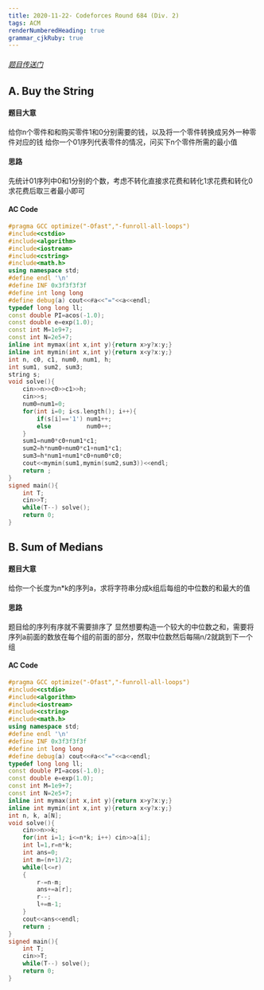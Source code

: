 ```yaml
---
title: 2020-11-22- Codeforces Round 684 (Div. 2)
tags: ACM
renderNumberedHeading: true
grammar_cjkRuby: true
---
```

###### [题目传送门](https://codeforces.com/contest/1440)
## A. Buy the String
#### 题目大意
给你n个零件和和购买零件1和0分别需要的钱，以及将一个零件转换成另外一种零件对应的钱
给你一个01序列代表零件的情况，问买下n个零件所需的最小值
#### 思路
先统计01序列中0和1分别的个数，考虑不转化直接求花费和转化1求花费和转化0求花费后取三者最小即可
#### AC Code

``` cpp
#pragma GCC optimize("-Ofast","-funroll-all-loops")
#include<cstdio>
#include<algorithm>
#include<iostream>
#include<cstring>
#include<math.h>
using namespace std;
#define endl '\n'
#define INF 0x3f3f3f3f
#define int long long
#define debug(a) cout<<#a<<"="<<a<<endl;
typedef long long ll;
const double PI=acos(-1.0);
const double e=exp(1.0);
const int M=1e9+7;
const int N=2e5+7;
inline int mymax(int x,int y){return x>y?x:y;}
inline int mymin(int x,int y){return x<y?x:y;}
int n, c0, c1, num0, num1, h;
int sum1, sum2, sum3;
string s;
void solve(){
    cin>>n>>c0>>c1>>h;
    cin>>s;
    num0=num1=0;
    for(int i=0; i<s.length(); i++){
        if(s[i]=='1') num1++;
        else          num0++;
    }
    sum1=num0*c0+num1*c1;
    sum2=h*num0+num0*c1+num1*c1;
    sum3=h*num1+num1*c0+num0*c0;
    cout<<mymin(sum1,mymin(sum2,sum3))<<endl;
    return ;
}
signed main(){
    int T;
    cin>>T;
    while(T--) solve();
    return 0;
}
```

## B. Sum of Medians
#### 题目大意
给你一个长度为n\*k的序列a，求将字符串分成k组后每组的中位数的和最大的值
#### 思路
题目给的序列有序就不需要排序了
显然想要构造一个较大的中位数之和，需要将序列a前面的数放在每个组的前面的部分，然取中位数然后每隔n/2就跳到下一个组
#### AC Code

``` cpp
#pragma GCC optimize("-Ofast","-funroll-all-loops")
#include<cstdio>
#include<algorithm>
#include<iostream>
#include<cstring>
#include<math.h>
using namespace std;
#define endl '\n'
#define INF 0x3f3f3f3f
#define int long long
#define debug(a) cout<<#a<<"="<<a<<endl;
typedef long long ll;
const double PI=acos(-1.0);
const double e=exp(1.0);
const int M=1e9+7;
const int N=2e5+7;
inline int mymax(int x,int y){return x>y?x:y;}
inline int mymin(int x,int y){return x<y?x:y;}
int n, k, a[N];
void solve(){
    cin>>n>>k;
    for(int i=1; i<=n*k; i++) cin>>a[i];
    int l=1,r=n*k;
    int ans=0;
    int m=(n+1)/2;
    while(l<=r)
    {
        r-=n-m;
        ans+=a[r];
        r--;
        l+=m-1;
    }
    cout<<ans<<endl;
    return ;
}
signed main(){
    int T;
    cin>>T;
    while(T--) solve();
    return 0;
}
```
